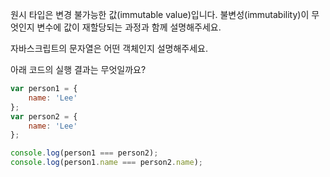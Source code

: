 원시 타입은 변경 불가능한 값(immutable value)입니다. 불변성(immutability)이 무엇인지 변수에 값이 재할당되는 과정과 함께 설명해주세요.

자바스크립트의 문자열은 어떤 객체인지 설명해주세요.

아래 코드의 실행 결과는 무엇일까요?
```js
var person1 = {
    name: 'Lee'
};
var person2 = {
    name: 'Lee'
};

console.log(person1 === person2);
console.log(person1.name === person2.name);
```